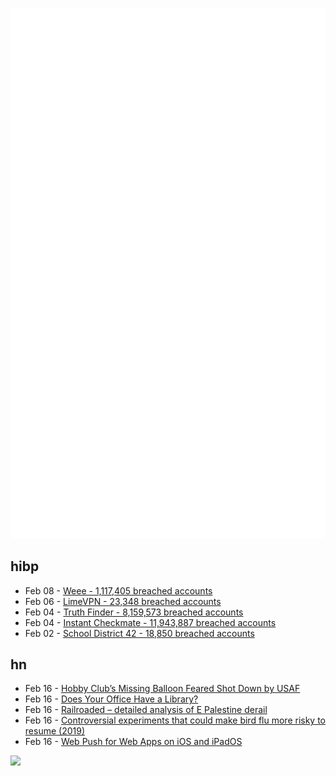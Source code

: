![Metrics](https://raw.githubusercontent.com/phixion/phixion/master/metrics.svg)

## hibp

<!--
for https://github.com/phixion/phixion/blob/main/.github/workflows/feeds.yml
-->
<!--START_SECTION:haveibeenpwnd-->
- Feb 08 - [Weee - 1,117,405 breached accounts](https://haveibeenpwned.com/PwnedWebsites#Weee)
- Feb 06 - [LimeVPN - 23,348 breached accounts](https://haveibeenpwned.com/PwnedWebsites#LimeVPN)
- Feb 04 - [Truth Finder - 8,159,573 breached accounts](https://haveibeenpwned.com/PwnedWebsites#TruthFinder)
- Feb 04 - [Instant Checkmate - 11,943,887 breached accounts](https://haveibeenpwned.com/PwnedWebsites#InstantCheckmate)
- Feb 02 - [School District 42 - 18,850 breached accounts](https://haveibeenpwned.com/PwnedWebsites#SchoolDistrict42)
<!--END_SECTION:haveibeenpwnd-->

## hn

<!--
for https://github.com/phixion/phixion/blob/main/.github/workflows/feeds.yml
-->
<!--START_SECTION:hn-->
- Feb 16 - [Hobby Club’s Missing Balloon Feared Shot Down by USAF](https://aviationweek.com/defense-space/aircraft-propulsion/hobby-clubs-missing-balloon-feared-shot-down-usaf)
- Feb 16 - [Does Your Office Have a Library?](https://jonpauluritis.com/articles/does-your-office-have-a-library/)
- Feb 16 - [Railroaded – detailed analysis of E Palestine derail](https://doomberg.substack.com/p/railroaded)
- Feb 16 - [Controversial experiments that could make bird flu more risky to resume (2019)](https://www.science.org/content/article/exclusive-controversial-experiments-make-bird-flu-more-risky-poised-resume)
- Feb 16 - [Web Push for Web Apps on iOS and iPadOS](https://webkit.org/blog/13878/web-push-for-web-apps-on-ios-and-ipados/)
<!--END_SECTION:hn-->

<!--
for https://yhype.me
-->
![](https://hit.yhype.me/github/profile?user_id=13013670)
